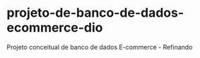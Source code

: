 # projeto-de-banco-de-dados-ecommerce-dio
Projeto conceitual de banco de dados E-commerce - Refinando 
